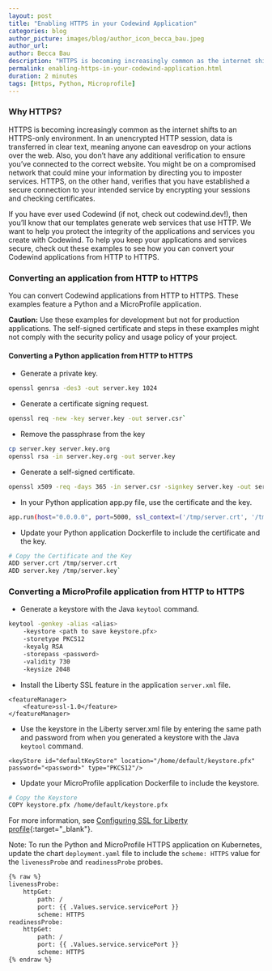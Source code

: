 ```yaml
---
layout: post
title: "Enabling HTTPS in your Codewind Application"
categories: blog
author_picture: images/blog/author_icon_becca_bau.jpeg
author_url: 
author: Becca Bau
description: "HTTPS is becoming increasingly common as the internet shifts to an HTTPS-only environment. In an unencrypted HTTP session, data is transferred in clear text, meaning anyone can eavesdrop on your..."
permalink: enabling-https-in-your-codewind-application.html
duration: 2 minutes
tags: [Https, Python, Microprofile]
---
```


### Why HTTPS?
HTTPS is becoming increasingly common as the internet shifts to an HTTPS-only environment. In an unencrypted HTTP session, data is transferred in clear text, meaning anyone can eavesdrop on your actions over the web. Also, you don’t have any additional verification to ensure you’ve connected to the correct website. You might be on a compromised network that could mine your information by directing you to imposter services. HTTPS, on the other hand, verifies that you have established a secure connection to your intended service by encrypting your sessions and checking certificates.

If you have ever used Codewind (if not, check out codewind.dev!), then you’ll know that our templates generate web services that use HTTP. We want to help you protect the integrity of the applications and services you create with Codewind. To help you keep your applications and services secure, check out these examples to see how you can convert your Codewind applications from HTTP to HTTPS.

### Converting an application from HTTP to HTTPS
You can convert Codewind applications from HTTP to HTTPS. These examples feature a Python and a MicroProfile application.

**Caution:** Use these examples for development but not for production applications. The self-signed certificate and steps in these examples might not comply with the security policy and usage policy of your project.

#### Converting a Python application from HTTP to HTTPS
- Generate a private key.
```bash
openssl genrsa -des3 -out server.key 1024
```
- Generate a certificate signing request.
```bash
openssl req -new -key server.key -out server.csr`
```
- Remove the passphrase from the key
```bash
cp server.key server.key.org
openssl rsa -in server.key.org -out server.key
```
- Generate a self-signed certificate.
```bash
openssl x509 -req -days 365 -in server.csr -signkey server.key -out server.crt
```
- In your Python application app.py file, use the certificate and the key.
```bash
app.run(host="0.0.0.0", port=5000, ssl_context=('/tmp/server.crt', '/tmp/server.key'))
```
- Update your Python application Dockerfile to include the certificate and the key.
```bash
# Copy the Certificate and the Key
ADD server.crt /tmp/server.crt
ADD server.key /tmp/server.key`
```

### Converting a MicroProfile application from HTTP to HTTPS
- Generate a keystore with the Java `keytool` command.
```bash
keytool -genkey -alias <alias>
    -keystore <path to save keystore.pfx>
    -storetype PKCS12
    -keyalg RSA
    -storepass <password>
    -validity 730
    -keysize 2048
```
- Install the Liberty SSL feature in the application `server.xml` file.

<div class="language-xml highlighter-rouge post-indent"><div class="highlight"><pre class="highlight language-xml"><code class=" language-xml"><span class="token tag"><span class="token tag"><span class="token punctuation">&lt;</span>featureManager</span><span class="token punctuation">&gt;</span></span>
    <span class="token tag"><span class="token tag"><span class="token punctuation">&lt;</span>feature</span><span class="token punctuation">&gt;</span></span>ssl-1.0<span class="token tag"><span class="token tag"><span class="token punctuation">&lt;/</span>feature</span><span class="token punctuation">&gt;</span></span>
<span class="token tag"><span class="token tag"><span class="token punctuation">&lt;/</span>featureManager</span><span class="token punctuation">&gt;</span></span>
</code></pre></div></div>

- Use the keystore in the Liberty server.xml file by entering the same path and password from when you generated a keystore with the Java `keytool` command.

<div class="language-xml highlighter-rouge post-indent"><div class="highlight"><pre class="highlight language-xml"><code class=" language-xml"><span class="token tag"><span class="token tag"><span class="token punctuation">&lt;</span>keyStore</span> <span class="token attr-name">id</span><span class="token attr-value"><span class="token punctuation">=</span><span class="token punctuation">"</span>defaultKeyStore<span class="token punctuation">"</span></span> <span class="token attr-name">location</span><span class="token attr-value"><span class="token punctuation">=</span><span class="token punctuation">"</span>/home/default/keystore.pfx<span class="token punctuation">"</span></span> <span class="token attr-name">password</span><span class="token attr-value"><span class="token punctuation">=</span><span class="token punctuation">"</span>&lt;password&gt;<span class="token punctuation">"</span></span> <span class="token attr-name">type</span><span class="token attr-value"><span class="token punctuation">=</span><span class="token punctuation">"</span>PKCS12<span class="token punctuation">"</span></span><span class="token punctuation">/&gt;</span></span>
</code></pre></div>    </div>

- Update your MicroProfile application Dockerfile to include the keystore.
```bash
# Copy the Keystore
COPY keystore.pfx /home/default/keystore.pfx
```
For more information, see [Configuring SSL for Liberty profile](https://www.ibm.com/support/knowledgecenter/SSHSCD_6.3.0/com.ibm.worklight.installconfig.doc/appcenter/t_ac_ssl_lib.html){:target="_blank"}.

Note: To run the Python and MicroProfile HTTPS application on Kubernetes, update the chart `deployment.yaml` file to include the `scheme: HTTPS` value for the `livenessProbe` and `readinessProbe` probes.
```bash
{% raw %}
livenessProbe:
    httpGet:
        path: /
        port: {{ .Values.service.servicePort }}
        scheme: HTTPS 
readinessProbe:
    httpGet:
        path: /
        port: {{ .Values.service.servicePort }}
        scheme: HTTPS
{% endraw %}
```